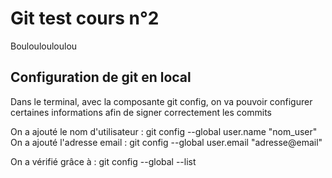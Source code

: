 # Git test cours n°2

Bouloulouloulou

## Configuration de git en local 

Dans le terminal, avec la composante git config, on va pouvoir configurer certaines informations afin de signer correctement les commits 

On a ajouté le nom d'utilisateur : git config --global user.name "nom_user"
On a ajouté l'adresse email : git config --global user.email "adresse@email"

On a vérifié grâce à : git config --global --list 
